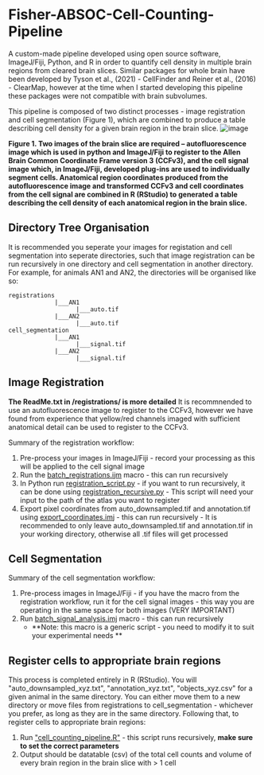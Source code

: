 # Fisher-ABSOC-Cell-Counting-Pipeline
A custom-made pipeline developed using open source software, ImageJ/Fiji, Python, and R in order to quantify cell density in multiple brain regions from cleared brain slices. Similar packages for whole brain have been developed by Tyson et al., (2021) - CellFinder and Reiner et al., (2016) - ClearMap, however at the time when I started developing this pipeline these packages were not compatible with brain subvolumes. 

This pipeline is composed of two distinct processes - image registration and cell segmentation (Figure 1), which are combined to produce a table describing cell density for a given brain region in the brain slice.
  ![image](https://user-images.githubusercontent.com/67151814/200360006-92c4c832-e91b-4dad-8334-3247a8993f17.png)

**Figure 1. Two images of the brain slice are required – autofluorescence image which is used in python and ImageJ/Fiji to register to the Allen Brain Common Coordinate Frame version 3 (CCFv3), and the cell signal image which, in ImageJ/Fiji, developed plug-ins are used to individually segment cells. Anatomical region coordinates produced from the autofluorescence image and transformed CCFv3 and cell coordinates from the cell signal are combined in R (RStudio) to generated a table describing the cell density of each anatomical region in the brain slice.** 

## Directory Tree Organisation 
It is recommended you seperate your images for registation and cell segmentation into seperate directories, such that image registration can be run recursively in one directory and cell segmentation in another directory. For example, for animals AN1 and AN2, the directories will be organised like so:
 ```
 registrations
              |___AN1
                    |___auto.tif
              |___AN2
                    |___auto.tif
 cell_segmentation
              |___AN1
                    |___signal.tif
              |___AN2
                    |___signal.tif
 ```
## Image Registration
**The ReadMe.txt in /registrations/ is more detailed**
It is recommnended to use an autofluorescence image to register to the CCFv3, however we have found from experience that yellow/red channels imaged with sufficient anatomical detail can be used to register to the CCFv3.

Summary of the registration workflow:
  1. Pre-process your images in ImageJ/Fiji - record your processing as this will be applied to the cell signal image 
  2. Run the [batch_registrations.ijm](/registration/fiji) macro - this can run recursively 
  3. In Python run [registration_script.py](/registration/python) - if you want to run recursively, it can be done using [registration_recursive.py](/registration/python)
    - This script will need your input to the path of the atlas you want to register
  4. Export pixel coordinates from auto_downsampled.tif and annotation.tif using [export_coordinates.imj](../registration/fiji) - this can run recursively
    - It is recommended to only leave auto_downsampled.tif and annotation.tif in your working directory, otherwise all .tif files will get processed 

## Cell Segmentation 
Summary of the cell segmentation workflow:
  1. Pre-process images in ImageJ/Fiji - if you have the macro from the registration workflow, run it for the cell signal images - this way you are operating in the same space for both images (VERY IMPORTANT)
  2. Run [batch_signal_analysis.imj](/cell_segmentation) macro - this can run recursively
      - **Note: this macro is a generic script - you need to modify it to suit your experimental needs **
      
 ## Register cells to appropriate brain regions
 This process is completed entirely in R (RStudio). You will "auto_downsampled_xyz.txt", "annotation_xyz.txt", "objects_xyz.csv" for a given animal in the same directory. You can either move them to a new directory or move files from registrations to cell_segmentation - whichever you prefer, as long as they are in the same directory. Following that, to register cells to appropriate brain regions:
  1. Run ["cell_counting_pipeline.R"](/R_scripts) - this script runs recursively, **make sure to set the correct parameters** 
  2. Output should be datatable (csv) of the total cell counts and volume of every brain region in the brain slice with > 1 cell  
